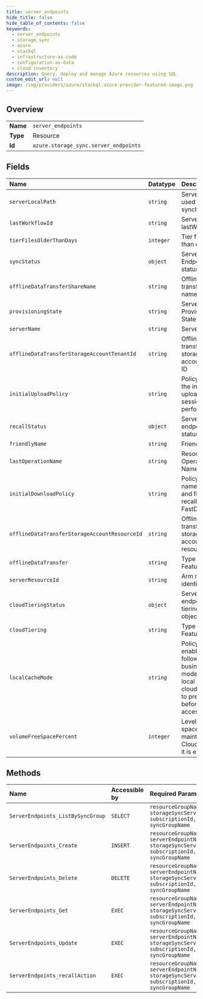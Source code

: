 ```yaml
---
title: server_endpoints
hide_title: false
hide_table_of_contents: false
keywords:
  - server_endpoints
  - storage_sync
  - azure    
  - stackql
  - infrastructure-as-code
  - configuration-as-data
  - cloud inventory
description: Query, deploy and manage Azure resources using SQL
custom_edit_url: null
image: /img/providers/azure/stackql-azure-provider-featured-image.png
---
```

  
    

## Overview
<table><tbody>
<tr><td><b>Name</b></td><td><code>server_endpoints</code></td></tr>
<tr><td><b>Type</b></td><td>Resource</td></tr>
<tr><td><b>Id</b></td><td><code>azure.storage_sync.server_endpoints</code></td></tr>
</tbody></table>

## Fields
| Name | Datatype | Description |
|:-----|:---------|:------------|
| `serverLocalPath` | `string` | Server folder used for data synchronization |
| `lastWorkflowId` | `string` | ServerEndpoint lastWorkflowId |
| `tierFilesOlderThanDays` | `integer` | Tier files older than days. |
| `syncStatus` | `object` | Server Endpoint sync status |
| `offlineDataTransferShareName` | `string` | Offline data transfer share name |
| `provisioningState` | `string` | ServerEndpoint Provisioning State |
| `serverName` | `string` | Server name |
| `offlineDataTransferStorageAccountTenantId` | `string` | Offline data transfer storage account tenant ID |
| `initialUploadPolicy` | `string` | Policy for how the initial upload sync session is performed. |
| `recallStatus` | `object` | Server endpoint recall status object. |
| `friendlyName` | `string` | Friendly Name |
| `lastOperationName` | `string` | Resource Last Operation Name |
| `initialDownloadPolicy` | `string` | Policy for how namespace and files are recalled during FastDr |
| `offlineDataTransferStorageAccountResourceId` | `string` | Offline data transfer storage account resource ID |
| `offlineDataTransfer` | `string` | Type of the Feature Status |
| `serverResourceId` | `string` | Arm resource identifier. |
| `cloudTieringStatus` | `object` | Server endpoint cloud tiering status object. |
| `cloudTiering` | `string` | Type of the Feature Status |
| `localCacheMode` | `string` | Policy for enabling follow-the-sun business models: link local cache to cloud behavior to pre-populate before local access. |
| `volumeFreeSpacePercent` | `integer` | Level of free space to be maintained by Cloud Tiering if it is enabled. |
## Methods
| Name | Accessible by | Required Params | Description |
|:-----|:--------------|:----------------|:------------|
| `ServerEndpoints_ListBySyncGroup` | `SELECT` | `resourceGroupName, storageSyncServiceName, subscriptionId, syncGroupName` | Get a ServerEndpoint list. |
| `ServerEndpoints_Create` | `INSERT` | `resourceGroupName, serverEndpointName, storageSyncServiceName, subscriptionId, syncGroupName` | Create a new ServerEndpoint. |
| `ServerEndpoints_Delete` | `DELETE` | `resourceGroupName, serverEndpointName, storageSyncServiceName, subscriptionId, syncGroupName` | Delete a given ServerEndpoint. |
| `ServerEndpoints_Get` | `EXEC` | `resourceGroupName, serverEndpointName, storageSyncServiceName, subscriptionId, syncGroupName` | Get a ServerEndpoint. |
| `ServerEndpoints_Update` | `EXEC` | `resourceGroupName, serverEndpointName, storageSyncServiceName, subscriptionId, syncGroupName` | Patch a given ServerEndpoint. |
| `ServerEndpoints_recallAction` | `EXEC` | `resourceGroupName, serverEndpointName, storageSyncServiceName, subscriptionId, syncGroupName` | Recall a server endpoint. |
